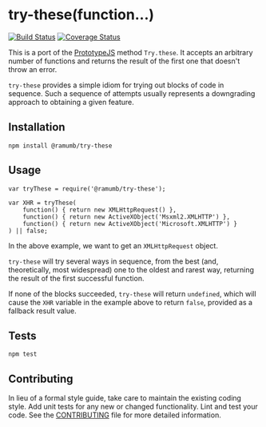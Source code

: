 try-these(function...)
======================

[![Build Status](https://travis-ci.org/ramumb/try-these.svg?branch=master)](https://travis-ci.org/ramumb/try-these)
[![Coverage Status](https://coveralls.io/repos/github/ramumb/try-these/badge.svg?branch=master)](https://coveralls.io/github/ramumb/try-these?branch=master)

This is a port of the [PrototypeJS](http://prototypejs.org/) method `Try.these`.
It accepts an arbitrary number of functions and returns the result of the first
one that doesn't throw an error.

`try-these` provides a simple idiom for trying out blocks of code in sequence.
Such a sequence of attempts usually represents a downgrading approach to
obtaining a given feature.

## Installation

  `npm install @ramumb/try-these`

## Usage

    var tryThese = require('@ramumb/try-these');

    var XHR = tryThese(
        function() { return new XMLHttpRequest() },
        function() { return new ActiveXObject('Msxml2.XMLHTTP') },
        function() { return new ActiveXObject('Microsoft.XMLHTTP') }
    ) || false;

  In the above example, we want to get an `XMLHttpRequest` object.
  
  `try-these` will try several ways in sequence, from the best (and,
  theoretically, most widespread) one to the oldest and rarest way, returning
  the result of the first successful function.
  
  If none of the blocks succeeded, `try-these` will return `undefined`, which
  will cause the `XHR` variable in the example above to return `false`, provided
  as a fallback result value.

## Tests

  `npm test`

## Contributing

In lieu of a formal style guide, take care to maintain the existing coding
style. Add unit tests for any new or changed functionality. Lint and test your
code.  See the [CONTRIBUTING](CONTRIBUTING.md) file for more detailed information.

